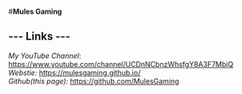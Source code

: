 #**Mules Gaming**

## --- Links ---  
*My YouTube Channel*: https://www.youtube.com/channel/UCDnNCbnzWhsfgY8A3F7MbiQ  
*Webstie:* https://mulesgaming.github.io/  
*Github(this page):* https://github.com/MulesGaming  

<!---
MulesGaming/MulesGaming is a unique repository because its `README.md` (this file) appears on your GitHub profile.
You can click the Preview link to take a look at your changes.
--->
